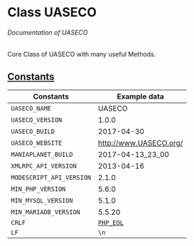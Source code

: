 # Class UASECO
###### Documentation of UASECO

Core Class of UASECO with many useful Methods.



## [Constants](_#Constants)


| Constants								| Example data
|-----------------------------------------------------------------------|-------------
| `UASECO_NAME`								| UASECO
| `UASECO_VERSION`							| 1.0.0
| `UASECO_BUILD`							| 2017-04-30
| `UASECO_WEBSITE`							| http://www.UASECO.org/
| `MANIAPLANET_BUILD`							| 2017-04-13_23_00
| `XMLRPC_API_VERSION`							| 2013-04-16
| `MODESCRIPT_API_VERSION`						| 2.1.0
| `MIN_PHP_VERSION`							| 5.6.0
| `MIN_MYSQL_VERSION`							| 5.1.0
| `MIN_MARIADB_VERSION`							| 5.5.20
| `CRLF`								| [`PHP_EOL`](http://php.net/manual/en/reserved.constants.php)
| `LF`									| `\n`
